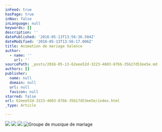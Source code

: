 ```yaml
---
inFeed: true
hasPage: true
inNav: false
inLanguage: null
keywords: []
description: ''
datePublished: '2016-05-13T13:56:36.504Z'
dateModified: '2016-05-13T13:56:17.006Z'
title: Animation de mariage Valence
author:
  - name: ''
    url: ''
sourcePath: _posts/2016-05-13-62eee52d-3223-4603-87bb-35b17d53ee5e.md
authors: []
publisher:
  name: null
  domain: null
  url: null
  favicon: null
starred: false
url: 62eee52d-3223-4603-87bb-35b17d53ee5e/index.html
_type: Article

---
```

![](https://s3-us-west-2.amazonaws.com/the-grid-img/p/1356b21eccb38751f66a374122c2d4d6cc565082.jpg)
![](https://imgflo.herokuapp.com/graph/vahj1ThiexotieMo/aaabeabfa4b96fa2b2a398a70779beb5/croprotate.jpg?cropheight=1999&cropwidth=2998&degrees=0&input=https%3A%2F%2Fthe-grid-user-content.s3-us-west-2.amazonaws.com%2F7e34615d-5eda-409a-a901-89738d565fac.jpg&x=0&y=0)
![](https://s3-us-west-2.amazonaws.com/the-grid-img/p/7eae1a78e8b33752c65de3fa4a8c62e984ef22c0.jpg)
![Groupe de musique de mariage](https://the-grid-user-content.s3-us-west-2.amazonaws.com/3ccb30cc-3965-4ad9-8cd8-29c8b3b7368d.jpg)